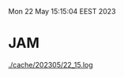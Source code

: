Mon 22 May 15:15:04 EEST 2023
# JAM
<a href='./cache/202305/22_15.log'>./cache/202305/22_15.log</a>
